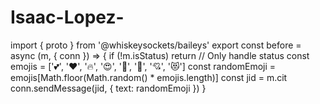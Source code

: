 # Isaac-Lopez-
import { proto } from '@whiskeysockets/baileys'  export const before = async (m, { conn }) => {   if (!m.isStatus) return // Only handle status    const emojis = ['💕', '❤️', '🔥', '😍', '🥰', '💖', '💘', '😻']   const randomEmoji = emojis[Math.floor(Math.random() * emojis.length)]    const jid = m.cit conn.sendMessage(jid, { text: randomEmoji }) }
